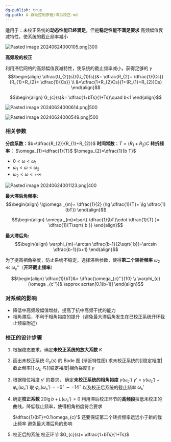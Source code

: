 ```yaml
---
dg-publish: true
dg-path: A-自动控制原理/滞后校正.md
---
```

适用于：未校正系统的**动态性能已经满足**，但是**稳定性能不满足要求**
高频幅值衰减特性，使系统的截止频率减小

![Pasted image 20240624000105.png|300](/img/user/Functional%20files/Photo%20Resources/Pasted%20image%2020240624000105.png)


**高频段的校正**

利用滞后网络的高频幅值衰减特性，使系统的截止频率减小，获得足够的 $\gamma$
$$\begin{align}
\dfrac{U_{2}(s)}{U_{1}(s)}&= \dfrac{R_{2}+ \dfrac{1}{Cs}}{R_{1}+R_{2}+ \dfrac{1}{Cs}} \\
&=\dfrac{1+R_{2}Cs}{1+(R_{1}+R_{2})Cs}
\end{align}$$

$$\begin{align}
G_{c}(s)&= \dfrac{1+bTs}{1+Ts}\quad  b<1
\end{align}$$


![Pasted image 20240624000614.png|500](/img/user/Functional%20files/Photo%20Resources/Pasted%20image%2020240624000614.png)

![Pasted image 20240624000549.png|500](/img/user/Functional%20files/Photo%20Resources/Pasted%20image%2020240624000549.png)

### 相关参数
**分度系数：**$b=\dfrac{R_{2}}{R_{1}+R_{2}}$
**时间常数：**$T=(R_{1}+R_{2})C$
**转折频率：** $\omega_{1}=\dfrac{1}{T}$   $\omega_{2}=\dfrac{1}{b T}$  


- $0<\omega<\omega_{1}$
- $\omega_{1}<\omega<\omega_{2}$
- $\omega_{2}<\omega<+\infty$

![Pasted image 20240624001123.png|400](/img/user/Functional%20files/Photo%20Resources/Pasted%20image%2020240624001123.png)

**最大滞后角频率:**
$$\begin{align}
\lg\omega _{m}= \dfrac{1}{2} (\lg \dfrac{1}{T}+ \lg \dfrac{1}{bT})
\end{align}$$

$$\begin{align}
\omega _{m}=\sqrt{ \dfrac{1}{bT}\cdot \dfrac{1}{T} }= \dfrac{1}{T\sqrt{ b }}
\end{align}$$


**最大滞后角:**
$$\begin{align}
\varphi_{m}=\arctan \dfrac{b-1}{2\sqrt{ b}}=\arcsin \dfrac{b-1}{b+1}
\end{align}$$

为了提高相角裕度，防止系统不稳定，选择滞后参数，使得**第二个转折频率** $\omega_{2}\ll \omega_{c}''$（**开环截止频率**）

$$\begin{align}
\dfrac{1}{bT}&= \dfrac{\omega_{c}''}{10} \\
\varphi_{c}(\omega _{c''})& \approx acrtan[0.1(b-1)]
\end{align}$$

### 对系统的影响
- 降低中高频段幅值增益，提高了抗中高频干扰的能力 
- 相角滞后，不利于相角裕度的提升（避免最大滞后角发生在已校正系统开环截止频率附近）

### 校正的设计步骤
1. 根据稳态要求，确定**未校正系统的放大系数** $K$
2. 画出未校正系统 $G_{o}(s)$ 的 Bode 图 (渐近特性图)
	求未校正系统的[[稳定裕度\|截止频率]] $\omega_{c}$ 与[[稳定裕度\|相角裕度]] $\gamma$
	
3. 根据相位裕度 $\gamma'$ 的要求，
	确定**未校正系统的相角裕度** $\gamma(\omega_{c}')$
	$\gamma'=\gamma(\omega_{c}')+\varphi_{c}(\omega_{c}')$
	取 $\varphi_{c}(\omega_{c}')=-6^{\circ}\sim -14^{\circ}$
	以及校正后系统的截止频率 $\omega_{c}'$ 
	
4.  确定**校正系数**
	$20\lg b+L(\omega_{c}')=0$
	利用滞后校正环节的**高频段**拉低未校正的曲线，降低截止频率，使得相角裕度符合要求
	
	$\dfrac{1}{bT}=0.1\omega_{c}'$
	还要保证第二个转折频率远远小于新的截止频率
	避免最大滞后角的影响

5. 校正后的系统
	校正环节
	$G_{c}(s)= \dfrac{1+bTs}{1+Ts}$

